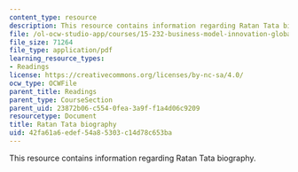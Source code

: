 ```yaml
---
content_type: resource
description: This resource contains information regarding Ratan Tata biography.
file: /ol-ocw-studio-app/courses/15-232-business-model-innovation-global-health-in-frontier-markets-fall-2013/42fa61a6edef54a85303c14d78c653ba_MIT_15_232F13_11_Bio_Rat_N_Tat.pdf
file_size: 71264
file_type: application/pdf
learning_resource_types:
- Readings
license: https://creativecommons.org/licenses/by-nc-sa/4.0/
ocw_type: OCWFile
parent_title: Readings
parent_type: CourseSection
parent_uid: 23872b06-c554-0fea-3a9f-f1a4d06c9209
resourcetype: Document
title: Ratan Tata biography
uid: 42fa61a6-edef-54a8-5303-c14d78c653ba
---
```

This resource contains information regarding Ratan Tata biography.